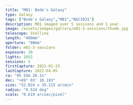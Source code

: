 ```yaml
---
title: "M81: Bode's Galaxy"
type: Galaxy
tags: ["Bode's Galaxy","M81","NGC3031"]
description: M81 imaged over 5 sessions and 1 year.
image: /assets/images/gallery/m81-5-sessions/thumb.jpg
telescope: Stellina
length: "400mm"
aperture: "80mm"
folder: m81-5-sessions
exposure: 10
lights: 1032
sessions: 5
firstCapture: 2021-01-23 
lastCapture: 2022-04-05
ra: "9h 55m 20.1s"
dec: "+69° 03' 10.193"
size: "52.024 x 35.215 arcmin"
radius: "0.524 deg"
scale: "0.619 arcsec/pixel"
---
```

